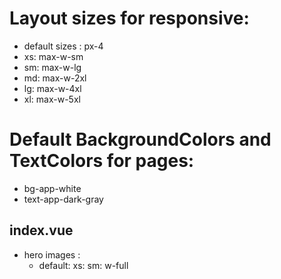 # Layout sizes for responsive:

- default sizes : px-4
- xs: max-w-sm
- sm: max-w-lg
- md: max-w-2xl
- lg: max-w-4xl
- xl: max-w-5xl

# Default BackgroundColors and TextColors for pages:

- bg-app-white
- text-app-dark-gray

## index.vue

- hero images :
  - default: xs: sm: w-full
